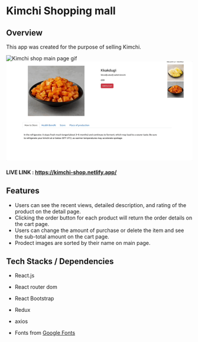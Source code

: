 # Kimchi Shopping mall

## Overview

This app was created for the purpose of selling Kimchi.

![Kimchi shop main page gif](./public//img/11.gif)
![Kimchi shop detail and cart page gif](./public/img/22.gif)

#### LIVE LINK : https://kimchi-shop.netlify.app/

## Features

- Users can see the recent views, detailed description, and rating of the product on the detail page.
- Clicking the order button for each product will return the order details on the cart page.
- Users can change the amount of purchase or delete the item and see the sub-total amount on the cart page.
- Prodect images are sorted by their name on main page.

## Tech Stacks / Dependencies

- React.js
- React router dom
- React Bootstrap
- Redux
- axios

- Fonts from [Google Fonts](https://fonts.google.com/)
